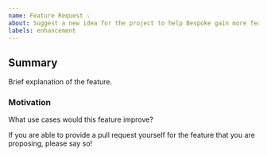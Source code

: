 ```yaml
---
name: Feature Request 💡
about: Suggest a new idea for the project to help Bespoke gain more features
labels: enhancement
---
```


## Summary

Brief explanation of the feature.

### Motivation

What use cases would this feature improve?


If you are able to provide a pull request yourself for the feature that you are
proposing, please say so!
